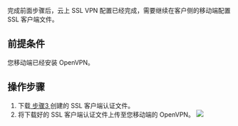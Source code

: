 完成前面步骤后，云上 SSL VPN 配置已经完成，需要继续在客户侧的移动端配置 SSL 客户端文件。

## 前提条件
您移动端已经安装 OpenVPN。

## 操作步骤
1. 下载[ 步骤3 ](https://cloud.tencent.com/document/product/554/63608) 创建的 SSL 客户端认证文件。
2. 将下载好的 SSL 客户端认证文件上传至您移动端的 OpenVPN。
![](https://qcloudimg.tencent-cloud.cn/raw/a06ae60afc46c70d9f76674c8982bb41.png)
